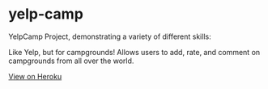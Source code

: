 # yelp-camp
YelpCamp Project, demonstrating a variety of different skills:

Like Yelp, but for campgrounds! Allows users to add, rate, and comment on campgrounds from all over the world. 

<a href="https://secure-lake-43977.herokuapp.com/campgrounds/59f7d5bd97518368a0f76205"> View on Heroku </a>